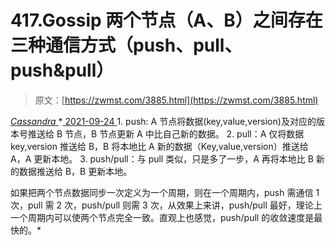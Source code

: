 <!--yml
category: 未分类
date: 0001-01-01 00:00:00
-->

# 417.Gossip 两个节点（A、B）之间存在三种通信方式（push、pull、push&pull）

> 原文：[https://zwmst.com/3885.html](https://zwmst.com/3885.html)

   [ *Cassandra* ](https://zwmst.com/cassandra)*[ <time datetime="2021-09-24T14:27:52+08:00"> 2021-09-24 </time> ](https://zwmst.com/3885.html)  1.  push: A 节点将数据(key,value,version)及对应的版本号推送给 B 节点，B 节点更新 A 中比自己新的数据。
2.  pull：A 仅将数据 key,version 推送给 B，B 将本地比 A 新的数据（Key,value,version）推送给 A，A 更新本地。
3.  push/pull：与 pull 类似，只是多了一步，A 再将本地比 B 新的数据推送给 B，B 更新本地。

如果把两个节点数据同步一次定义为一个周期，则在一个周期内，push 需通信 1 次，pull 需 2 次，push/pull 则需 3 次，从效果上来讲，push/pull 最好，理论上一个周期内可以使两个节点完全一致。直观上也感觉，push/pull 的收敛速度是最快的。*